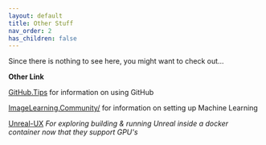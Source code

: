 ```yaml
---
layout: default
title: Other Stuff
nav_order: 2
has_children: false
---
```


Since there is nothing to see here, you might want to check out... 

**Other Link**

[GitHub.Tips](https://GitHub.tips) for information on using GitHub

[ImageLearning.Community/](https://imagelearning.community/) for information on setting up Machine Learning

[Unreal-UX](https://github.com/Unreal-UX) _For exploring building & running Unreal inside a docker container now that they support GPU's_




